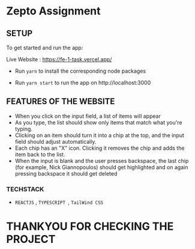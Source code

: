 # Zepto Assignment

## SETUP
 
To get started and run the app:

Live Website : https://fe-1-task.vercel.app/

- Run ` yarn ` to install the corresponding node packages


- Run ` yarn start ` to run the app on http://localhost:3000

## FEATURES OF THE WEBSITE 

- When you click on the input field, a list of items will appear
- As you type, the list should show only items that match what you're typing.
- Clicking on an item should turn it into a chip at the top, and the input field should adjust automatically.
- Each chip has an "X" icon. Clicking it removes the chip and adds the item back to the list.
- When the input is blank and the user presses backspace, the last chip (for example, Nick Giannopoulos) should get highlighted and on again pressing backspace it should get deleted

### TECHSTACK 

 - `REACTJS` , `TYPESCRIPT `, `TailWind CSS`


# THANKYOU FOR CHECKING THE PROJECT 






